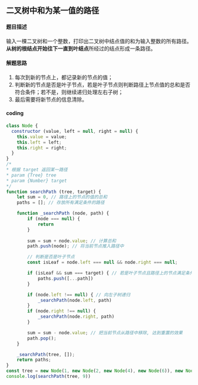 ## 二叉树中和为某一值的路径

#### 题目描述

输入一棵二叉树和一个整数，打印出二叉树中结点值的和为输入整数的所有路径。**从树的根结点开始往下一直到叶结点**所经过的结点形成一条路径。

#### 解题思路

1. 每次到新的节点上，都记录新的节点的值；
2. 判断新的节点是否是叶子节点，若是叶子节点则判断路径上节点值的总和是否符合条件；若不是，则继续递归处理左右子树；
3. 最后需要将新节点的信息清除。

#### coding

```javascript
class Node {
  constructor (value, left = null, right = null) {
    this.value = value;
    this.left = left;
    this.right = right;
  }
}
/*
* 根据 target 返回某一路径
* param {Tree} tree
* param {Number} target
*/
function searchPath (tree, target) {
    let sum = 0, // 路径上的节点的值的总和
    paths = []; // 存放所有满足条件的路径

    function _searchPath (node, path) {
        if (node === null) {
            return
        }
        
        sum = sum + node.value; // 计算总和
        path.push(node); // 将当前节点推入路径中

        // 判断是否是叶子节点
        const isLeaf = node.left === null && node.right === null;

        if (isLeaf && sum === target) { // 若是叶子节点且路径上的节点满足条件则记录这条路径
            paths.push([...path])
        }

        if (node.left !== null) { // 向左子树递归
            _searchPath(node.left, path)
        }
        if (node.right !== null) {
            _searchPath(node.right, path)
        }

        sum = sum - node.value; // 把当前节点从路径中移除, 达到重置的效果
        path.pop();
    }

    _searchPath(tree, []);
    return paths;
}
const tree = new Node(1, new Node(2, new Node(4), new Node(6)), new Node(3, null, new Node(5)));
console.log(searchPath(tree, 9))
```

